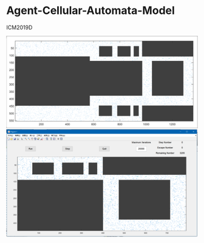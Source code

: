 # Agent-Cellular-Automata-Model
ICM2019D 

<img src="https://github.com/silverbullet1472/Agent-Cellular-Automata-Model/blob/master/Agent-Cellular%20Automata%20Model/processing-1.png">

<img src="https://github.com/silverbullet1472/Agent-Cellular-Automata-Model/blob/master/Agent-Cellular%20Automata%20Model/GUI.png">
